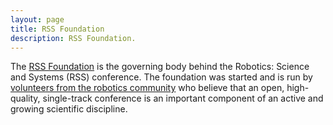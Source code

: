 ```yaml
---
layout: page
title: RSS Foundation
description: RSS Foundation.
---
```

The [RSS Foundation](http://www.roboticsfoundation.org) is the governing body behind the Robotics: Science and Systems (RSS) conference.  The foundation was started and is run by [volunteers from the robotics community](http://www.roboticsfoundation.org/index.php/foundation-board) who believe that an open, high-quality, single-track conference is an important component of an active and growing scientific discipline. 